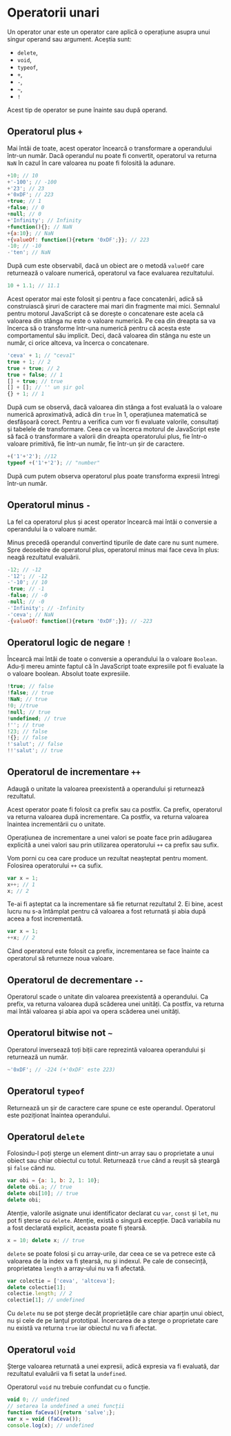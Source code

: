 # Operatorii unari

Un operator unar este un operator care aplică o operațiune asupra unui singur operand sau argument.
Aceștia sunt:
- `delete`,
- `void`,
- `typeof`,
- `+`,
- `-`,
- `~`,
- `!`

Acest tip de operator se pune înainte sau după operand.

## Operatorul plus `+`

Mai întâi de toate, acest operator încearcă o transformare a operandului într-un număr. Dacă operandul nu poate fi convertit, operatorul va returna `NaN` în cazul în care valoarea nu poate fi folosită la adunare.

```javascript
+10; // 10
+'-100'; // -100
+'23'; // 23
+'0xDF'; // 223
+true; // 1
+false; // 0
+null; // 0
+'Infinity'; // Infinity
+function(){}; // NaN
+{a:10}; // NaN
+{valueOf: function(){return '0xDF';}}; // 223
-10; // -10
-'ten'; // NaN
```

După cum este observabil, dacă un obiect are o metodă `valueOf` care returnează o valoare numerică, operatorul va face evaluarea rezultatului.

```javascript
10 + 1.1; // 11.1
```

Acest operator mai este folosit și pentru a face concatenări, adică să construiască șiruri de caractere mai mari din fragmente mai mici. Semnalul pentru motorul JavaScript că se dorește o concatenare este acela că valoarea din stânga nu este o valoare numerică. Pe cea din dreapta sa va încerca să o transforme într-una numerică pentru că acesta este comportamentul său implicit. Deci, dacă valoarea din stânga nu este un număr, ci orice altceva, va încerca o concatenare.

```javascript
'ceva' + 1; // "ceva1"
true + 1; // 2
true + true; // 2
true + false; // 1
[] + true; // true
[] + []; // '' un șir gol
{} + 1; // 1
```

După cum se observă, dacă valoarea din stânga a fost evaluată la o valoare numerică aproximativă, adică din `true` în 1, operațiunea matematică se desfășoară corect. Pentru a verifica cum vor fi evaluate valorile, consultați și tabelele de transformare. Ceea ce va încerca motorul de JavaScript este să facă o transformare a valorii din dreapta operatorului plus, fie într-o valoare primitivă, fie într-un număr, fie într-un șir de caractere.

```javascript
+('1'+'2'); //12
typeof +('1'+'2'); // "number"
```

După cum putem observa operatorul plus poate transforma expresii întregi într-un număr.

## Operatorul minus `-`

La fel ca operatorul plus și acest operator încearcă mai întâi o conversie a operandului la o valoare număr.

Minus precedă operandul convertind tipurile de date care nu sunt numere. Spre deosebire de operatorul plus, operatorul minus mai face ceva în plus: neagă rezultatul evaluării.

```javascript
-12; // -12
-'12'; // -12
-'-10'; // 10
-true; // -1
-false; // -0
-null; // -0
-'Infinity'; // -Infinity
-'ceva'; // NaN
-{valueOf: function(){return '0xDF';}}; // -223
```

## Operatorul logic de negare `!`

Încearcă mai întâi de toate o conversie a operandului la o valoare `Boolean`. Adu-ți mereu aminte faptul că în JavaScript toate expresiile pot fi evaluate la o valoare boolean. Absolut toate expresiile.

```javascript
!true; // false
!false; // true
!NaN; // true
!0; //true
!null; // true
!undefined; // true
!''; // true
!23; // false
!{}; // false
!'salut'; // false
!!'salut'; // true
```

## Operatorul de incrementare `++`

Adaugă o unitate la valoarea preexistentă a operandului și returnează rezultatul.

Acest operator poate fi folosit ca prefix sau ca postfix.
Ca prefix, operatorul va returna valoarea după incrementare.
Ca postfix, va returna valoarea înaintea incrementării cu o unitate.

Operațiunea de incrementare a unei valori se poate face prin adăugarea explicită a unei valori sau prin utilizarea operatorului `++` ca prefix sau sufix.

Vom porni cu cea care produce un rezultat neașteptat pentru moment. Folosirea operatorului `++` ca sufix.

```javascript
var x = 1;
x++; // 1
x; // 2
```

Te-ai fi așteptat ca la incrementare să fie returnat rezultatul 2. Ei bine, acest lucru nu s-a întâmplat pentru că valoarea a fost returnată și abia după aceea a fost incrementată.

```javascript
var x = 1;
++x; // 2
```

Când operatorul este folosit ca prefix, incrementarea se face înainte ca operatorul să returneze noua valoare.

## Operatorul de decrementare `--`

Operatorul scade o unitate din valoarea preexistentă a operandului.
Ca prefix, va returna valoarea după scăderea unei unități.
Ca postfix, va returna mai întâi valoarea și abia apoi va opera scăderea unei unități.

## Operatorul bitwise not `~`

Operatorul inversează toți biții care reprezintă valoarea operandului și returnează un număr.

```javascript
~'0xDF'; // -224 (+'0xDF' este 223)
```

## Operatorul `typeof`

Returnează un șir de caractere care spune ce este operandul.
Operatorul este poziționat înaintea operandului.

## Operatorul `delete`

Folosindu-l poți șterge un element dintr-un array sau o proprietate a unui obiect sau chiar obiectul cu totul.
Returnează `true` când a reușit să șteargă și `false` când nu.

```javascript
var obi = {a: 1, b: 2, 1: 10};
delete obi.a; // true
delete obi[10]; // true
delete obi;
```

Atenție, valorile asignate unui identificator declarat cu `var`, `const` și `let`, nu pot fi șterse cu `delete`. Atenție, există o singură excepție. Dacă variabila nu a fost declarată explicit, aceasta poate fi ștearsă.

```javascript
x = 10; delete x; // true
```

`delete` se poate folosi și cu array-urile, dar ceea ce se va petrece este că valoarea de la index va fi ștearsă, nu și indexul. Pe cale de consecință, proprietatea `length` a array-ului nu va fi afectată.

```javascript
var colectie = ['ceva', 'altceva'];
delete colectie[1];
colectie.length; // 2
colectie[1]; // undefined
```

Cu `delete` nu se pot șterge decât proprietățile care chiar aparțin unui obiect, nu și cele de pe lanțul prototipal.
Încercarea de a șterge o proprietate care nu există va returna `true` iar obiectul nu va fi afectat.

## Operatorul `void`

Șterge valoarea returnată a unei expresii, adică expresia va fi evaluată, dar rezultatul evaluării va fi setat la `undefined`.

Operatorul `void` nu trebuie confundat cu o funcție.

```javascript
void 0; // undefined
// setarea la undefined a unei funcții
function faCeva(){return 'salve';};
var x = void (faCeva());
console.log(x); // undefined
```
